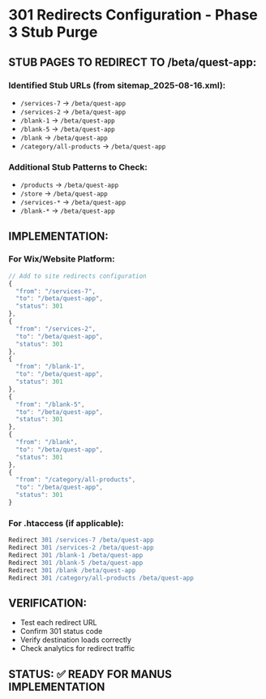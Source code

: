 # 301 Redirects Configuration - Phase 3 Stub Purge

## **STUB PAGES TO REDIRECT TO /beta/quest-app:**

### **Identified Stub URLs (from sitemap_2025-08-16.xml):**
- `/services-7` → `/beta/quest-app`
- `/services-2` → `/beta/quest-app`
- `/blank-1` → `/beta/quest-app`
- `/blank-5` → `/beta/quest-app`
- `/blank` → `/beta/quest-app`
- `/category/all-products` → `/beta/quest-app`

### **Additional Stub Patterns to Check:**
- `/products` → `/beta/quest-app`
- `/store` → `/beta/quest-app`
- `/services-*` → `/beta/quest-app`
- `/blank-*` → `/beta/quest-app`

## **IMPLEMENTATION:**

### **For Wix/Website Platform:**
```javascript
// Add to site redirects configuration
{
  "from": "/services-7",
  "to": "/beta/quest-app",
  "status": 301
},
{
  "from": "/services-2",
  "to": "/beta/quest-app",
  "status": 301
},
{
  "from": "/blank-1",
  "to": "/beta/quest-app",
  "status": 301
},
{
  "from": "/blank-5",
  "to": "/beta/quest-app",
  "status": 301
},
{
  "from": "/blank",
  "to": "/beta/quest-app",
  "status": 301
},
{
  "from": "/category/all-products",
  "to": "/beta/quest-app",
  "status": 301
}
```

### **For .htaccess (if applicable):**
```apache
Redirect 301 /services-7 /beta/quest-app
Redirect 301 /services-2 /beta/quest-app
Redirect 301 /blank-1 /beta/quest-app
Redirect 301 /blank-5 /beta/quest-app
Redirect 301 /blank /beta/quest-app
Redirect 301 /category/all-products /beta/quest-app
```

## **VERIFICATION:**
- Test each redirect URL
- Confirm 301 status code
- Verify destination loads correctly
- Check analytics for redirect traffic

## **STATUS:** ✅ READY FOR MANUS IMPLEMENTATION
